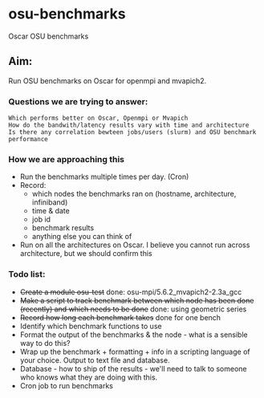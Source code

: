 # osu-benchmarks

Oscar OSU benchmarks

## Aim: 

Run OSU benchmarks on Oscar for openmpi and mvapich2.   

### Questions we are trying to answer:
    Which performs better on Oscar, Openmpi or Mvapich
    How do the bandwith/latency results vary with time and architecture
    Is there any correlation bewteen jobs/users (slurm) and OSU benchmark performance

### How we are approaching this
- Run the benchmarks multiple times per day. (Cron)
- Record:
    - which nodes the benchmarks ran on (hostname, architecture, infiniband)
    - time & date
    - job id
    - benchmark results
    - anything else you can think of
- Run on all the architectures on Oscar.  I believe you cannot run across architecture, but we should confirm this

### Todo list:

- <del>Create a module osu-test</del> done: osu-mpi/5.6.2_mvapich2-2.3a_gcc
- <del>Make a script to track benchmark between which node has been done (recently) and which needs to be done</del> done: using geometric series
- <del>Record how long each benchmark takes</del> done for one bench
- Identify which benchmark functions to use
- Format the output of the benchmarks & the node  - what is a sensible way to do this?
- Wrap up the benchmark + formatting + info in a scripting language of your choice.  Output to text file and database.  
- Database - how to ship of the results - we'll need to talk to someone who knows what they are doing with this.
- Cron job to run benchmarks 
